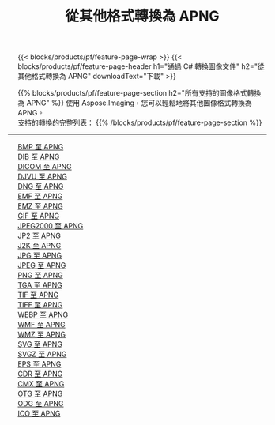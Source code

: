 ﻿---
title: 從其他格式轉換為 APNG 
weight: 3920
url: /zh-hant/net/conversion/to/apng 
lang: zh-hant
langdirlevel: 2
locales: zh-hans,ja,it,ru,de,es,fr,nl,id,lt,pl,pt,vi,tr,ko,zh-hant,ar,hi,th,sv,cs,uk,he
description: 使用 Aspose.Imaging，您可以輕鬆地將其他格式轉換為 APNG
---

{{< blocks/products/pf/feature-page-wrap >}}
{{< blocks/products/pf/feature-page-header h1="通過 C# 轉換圖像文件" h2="從其他格式轉換為 APNG" downloadText="下載" >}}


{{% blocks/products/pf/feature-page-section  h2="所有支持的圖像格式轉換為 APNG" %}}
使用 Aspose.Imaging，您可以輕鬆地將其他圖像格式轉換為 APNG。
<br/>
支持的轉換的完整列表：
{{% /blocks/products/pf/feature-page-section %}}
<div class="container-fluid productfamilypage bg-gray">
    <div class="convertypes bg-gray agp-content section">
        <div class="container">
		<hr style="margin-left:-20px;"/>
		<div class="row other-converters">
		    <div class='col-md-2 other-converter remove-lp remove-rp'><a href="/imaging/zh-hant/net/conversion/bmp-to-apng" >BMP 至 APNG</a></div>
<div class='col-md-2 other-converter remove-lp remove-rp'><a href="/imaging/zh-hant/net/conversion/dib-to-apng" >DIB 至 APNG</a></div>
<div class='col-md-2 other-converter remove-lp remove-rp'><a href="/imaging/zh-hant/net/conversion/dicom-to-apng" >DICOM 至 APNG</a></div>
<div class='col-md-2 other-converter remove-lp remove-rp'><a href="/imaging/zh-hant/net/conversion/djvu-to-apng" >DJVU 至 APNG</a></div>
<div class='col-md-2 other-converter remove-lp remove-rp'><a href="/imaging/zh-hant/net/conversion/dng-to-apng" >DNG 至 APNG</a></div>
<div class='col-md-2 other-converter remove-lp remove-rp'><a href="/imaging/zh-hant/net/conversion/emf-to-apng" >EMF 至 APNG</a></div>
<div class='col-md-2 other-converter remove-lp remove-rp'><a href="/imaging/zh-hant/net/conversion/emz-to-apng" >EMZ 至 APNG</a></div>
<div class='col-md-2 other-converter remove-lp remove-rp'><a href="/imaging/zh-hant/net/conversion/gif-to-apng" >GIF 至 APNG</a></div>
<div class='col-md-2 other-converter remove-lp remove-rp'><a href="/imaging/zh-hant/net/conversion/jpeg2000-to-apng" >JPEG2000 至 APNG</a></div>
<div class='col-md-2 other-converter remove-lp remove-rp'><a href="/imaging/zh-hant/net/conversion/jp2-to-apng" >JP2 至 APNG</a></div>
<div class='col-md-2 other-converter remove-lp remove-rp'><a href="/imaging/zh-hant/net/conversion/j2k-to-apng" >J2K 至 APNG</a></div>
<div class='col-md-2 other-converter remove-lp remove-rp'><a href="/imaging/zh-hant/net/conversion/jpg-to-apng" >JPG 至 APNG</a></div>
<div class='col-md-2 other-converter remove-lp remove-rp'><a href="/imaging/zh-hant/net/conversion/jpeg-to-apng" >JPEG 至 APNG</a></div>
<div class='col-md-2 other-converter remove-lp remove-rp'><a href="/imaging/zh-hant/net/conversion/png-to-apng" >PNG 至 APNG</a></div>
<div class='col-md-2 other-converter remove-lp remove-rp'><a href="/imaging/zh-hant/net/conversion/tga-to-apng" >TGA 至 APNG</a></div>
<div class='col-md-2 other-converter remove-lp remove-rp'><a href="/imaging/zh-hant/net/conversion/tif-to-apng" >TIF 至 APNG</a></div>
<div class='col-md-2 other-converter remove-lp remove-rp'><a href="/imaging/zh-hant/net/conversion/tiff-to-apng" >TIFF 至 APNG</a></div>
<div class='col-md-2 other-converter remove-lp remove-rp'><a href="/imaging/zh-hant/net/conversion/webp-to-apng" >WEBP 至 APNG</a></div>
<div class='col-md-2 other-converter remove-lp remove-rp'><a href="/imaging/zh-hant/net/conversion/wmf-to-apng" >WMF 至 APNG</a></div>
<div class='col-md-2 other-converter remove-lp remove-rp'><a href="/imaging/zh-hant/net/conversion/wmz-to-apng" >WMZ 至 APNG</a></div>
<div class='col-md-2 other-converter remove-lp remove-rp'><a href="/imaging/zh-hant/net/conversion/svg-to-apng" >SVG 至 APNG</a></div>
<div class='col-md-2 other-converter remove-lp remove-rp'><a href="/imaging/zh-hant/net/conversion/svgz-to-apng" >SVGZ 至 APNG</a></div>
<div class='col-md-2 other-converter remove-lp remove-rp'><a href="/imaging/zh-hant/net/conversion/eps-to-apng" >EPS 至 APNG</a></div>
<div class='col-md-2 other-converter remove-lp remove-rp'><a href="/imaging/zh-hant/net/conversion/cdr-to-apng" >CDR 至 APNG</a></div>
<div class='col-md-2 other-converter remove-lp remove-rp'><a href="/imaging/zh-hant/net/conversion/cmx-to-apng" >CMX 至 APNG</a></div>
<div class='col-md-2 other-converter remove-lp remove-rp'><a href="/imaging/zh-hant/net/conversion/otg-to-apng" >OTG 至 APNG</a></div>
<div class='col-md-2 other-converter remove-lp remove-rp'><a href="/imaging/zh-hant/net/conversion/odg-to-apng" >ODG 至 APNG</a></div>
<div class='col-md-2 other-converter remove-lp remove-rp'><a href="/imaging/zh-hant/net/conversion/ico-to-apng" >ICO 至 APNG</a></div>
                </div>
        </div>
    </div>
</div>
<br/>

